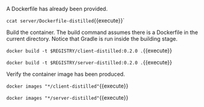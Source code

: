 A Dockerfile has already been provided.

`ccat server/Dockerfile-distilled`{{execute}}`

Build the container. The build command assumes there is a Dockerfile in the current directory. Notice that Gradle is run inside the building stage.

`docker build -t $REGISTRY/client-distilled:0.2.0 .`{{execute}}

`docker build -t $REGISTRY/server-distilled:0.2.0 .`{{execute}}

Verify the container image has been produced.

`docker images "*/client-distilled"`{{execute}}

`docker images "*/server-distilled"`{{execute}}
